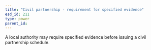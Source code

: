 ```yaml
---
title: "Civil partnership - requirement for specified evidence"
esd_id: 211
type: power
parent_id:  
---
```


A local authority may require specified evidence before issuing a civil partnership schedule.

